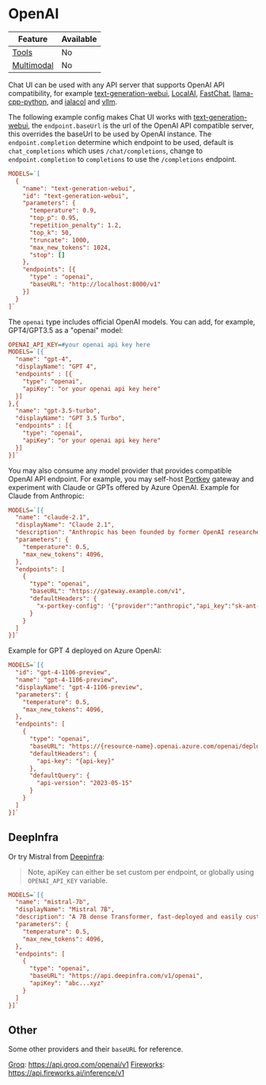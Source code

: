 # OpenAI

| Feature                     | Available |
| --------------------------- | --------- |
| [Tools](../tools)           | No        |
| [Multimodal](../multimodal) | No        |

Chat UI can be used with any API server that supports OpenAI API compatibility, for example [text-generation-webui](https://github.com/oobabooga/text-generation-webui/tree/main/extensions/openai), [LocalAI](https://github.com/go-skynet/LocalAI), [FastChat](https://github.com/lm-sys/FastChat/blob/main/docs/openai_api.md), [llama-cpp-python](https://github.com/abetlen/llama-cpp-python), and [ialacol](https://github.com/chenhunghan/ialacol) and [vllm](https://docs.vllm.ai/en/latest/serving/openai_compatible_server.html).

The following example config makes Chat UI works with [text-generation-webui](https://github.com/oobabooga/text-generation-webui/tree/main/extensions/openai), the `endpoint.baseUrl` is the url of the OpenAI API compatible server, this overrides the baseUrl to be used by OpenAI instance. The `endpoint.completion` determine which endpoint to be used, default is `chat_completions` which uses `/chat/completions`, change to `endpoint.completion` to `completions` to use the `/completions` endpoint.

```ini
MODELS=`[
  {
    "name": "text-generation-webui",
    "id": "text-generation-webui",
    "parameters": {
      "temperature": 0.9,
      "top_p": 0.95,
      "repetition_penalty": 1.2,
      "top_k": 50,
      "truncate": 1000,
      "max_new_tokens": 1024,
      "stop": []
    },
    "endpoints": [{
      "type" : "openai",
      "baseURL": "http://localhost:8000/v1"
    }]
  }
]`

```

The `openai` type includes official OpenAI models. You can add, for example, GPT4/GPT3.5 as a "openai" model:

```ini
OPENAI_API_KEY=#your openai api key here
MODELS=`[{
  "name": "gpt-4",
  "displayName": "GPT 4",
  "endpoints" : [{
    "type": "openai",
    "apiKey": "or your openai api key here"
  }]
},{
  "name": "gpt-3.5-turbo",
  "displayName": "GPT 3.5 Turbo",
  "endpoints" : [{
    "type": "openai",
    "apiKey": "or your openai api key here"
  }]
}]`
```

You may also consume any model provider that provides compatible OpenAI API endpoint. For example, you may self-host [Portkey](https://github.com/Portkey-AI/gateway) gateway and experiment with Claude or GPTs offered by Azure OpenAI. Example for Claude from Anthropic:

```ini
MODELS=`[{
  "name": "claude-2.1",
  "displayName": "Claude 2.1",
  "description": "Anthropic has been founded by former OpenAI researchers...",
  "parameters": {
    "temperature": 0.5,
    "max_new_tokens": 4096,
  },
  "endpoints": [
    {
      "type": "openai",
      "baseURL": "https://gateway.example.com/v1",
      "defaultHeaders": {
        "x-portkey-config": '{"provider":"anthropic","api_key":"sk-ant-abc...xyz"}'
      }
    }
  ]
}]`
```

Example for GPT 4 deployed on Azure OpenAI:

```ini
MODELS=`[{
  "id": "gpt-4-1106-preview",
  "name": "gpt-4-1106-preview",
  "displayName": "gpt-4-1106-preview",
  "parameters": {
    "temperature": 0.5,
    "max_new_tokens": 4096,
  },
  "endpoints": [
    {
      "type": "openai",
      "baseURL": "https://{resource-name}.openai.azure.com/openai/deployments/{deployment-id}",
      "defaultHeaders": {
        "api-key": "{api-key}"
      },
      "defaultQuery": {
        "api-version": "2023-05-15"
      }
    }
  ]
}]`
```

## DeepInfra

Or try Mistral from [Deepinfra](https://deepinfra.com/mistralai/Mistral-7B-Instruct-v0.1/api?example=openai-http):

> Note, apiKey can either be set custom per endpoint, or globally using `OPENAI_API_KEY` variable.

```ini
MODELS=`[{
  "name": "mistral-7b",
  "displayName": "Mistral 7B",
  "description": "A 7B dense Transformer, fast-deployed and easily customisable. Small, yet powerful for a variety of use cases. Supports English and code, and a 8k context window.",
  "parameters": {
    "temperature": 0.5,
    "max_new_tokens": 4096,
  },
  "endpoints": [
    {
      "type": "openai",
      "baseURL": "https://api.deepinfra.com/v1/openai",
      "apiKey": "abc...xyz"
    }
  ]
}]`
```

## Other

Some other providers and their `baseURL` for reference.

[Groq](https://groq.com/): https://api.groq.com/openai/v1
[Fireworks](https://fireworks.ai/): https://api.fireworks.ai/inference/v1
